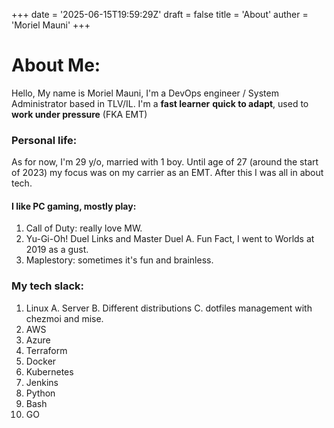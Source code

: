 +++
date = '2025-06-15T19:59:29Z'
draft = false
title = 'About'
auther = 'Moriel Mauni'
+++

# About Me:

Hello, My name is Moriel Mauni, I'm  a DevOps engineer / System Administrator based in TLV/IL.
I'm a **fast learner** **quick to adapt**, used to **work under pressure** (FKA EMT)

### Personal life:
As for now, I'm 29 y/o, married with 1 boy.
Until age of 27 (around the start of 2023) my focus was on my carrier as an EMT. After this I was all in about tech.

#### I like PC gaming, mostly play:
1. Call of Duty: really love MW.
2. Yu-Gi-Oh! Duel Links and Master Duel
  A. Fun Fact, I went to Worlds at 2019 as a gust.
3. Maplestory: sometimes it's fun and brainless.


### My tech slack:
1. Linux
  A. Server
  B. Different distributions
  C. dotfiles management with chezmoi and mise.
2. AWS 
3. Azure
4. Terraform
5. Docker
6. Kubernetes
7. Jenkins
8. Python
9. Bash 
10. GO


